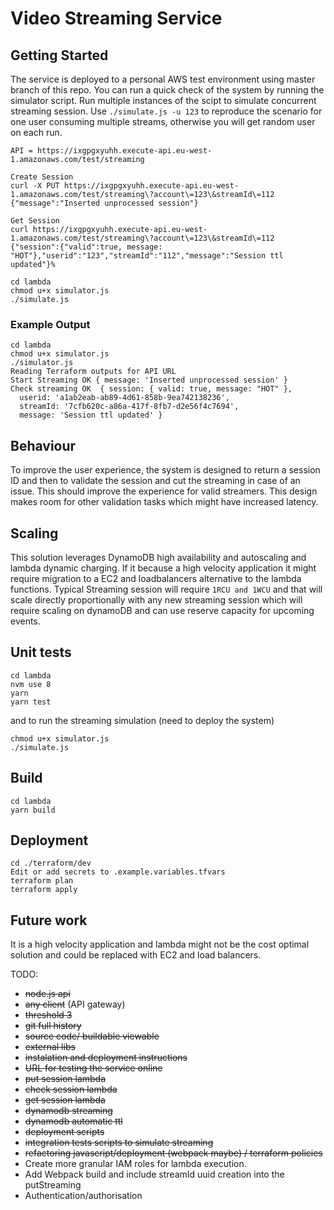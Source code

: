 # Video Streaming Service

## Getting Started
The service is deployed to a personal AWS test environment using master branch of this repo. You can run a quick check of the system by running the simulator script. Run multiple instances of the scipt to simulate concurrent streaming session. Use `./simulate.js -u 123` to reproduce the scenario for one user consuming multiple streams, otherwise you will get random user on each run.

`API = https://ixgpgxyuhh.execute-api.eu-west-1.amazonaws.com/test/streaming`

```
Create Session
curl -X PUT https://ixgpgxyuhh.execute-api.eu-west-1.amazonaws.com/test/streaming\?account\=123\&streamId\=112
{"message":"Inserted unprocessed session"}

Get Session
curl https://ixgpgxyuhh.execute-api.eu-west-1.amazonaws.com/test/streaming\?account\=123\&streamId\=112
{"session":{"valid":true, message: "HOT"},"userid":"123","streamId":"112","message":"Session ttl updated"}%

```

```
cd lambda
chmod u+x simulator.js
./simulate.js
```

### Example Output

```
cd lambda
chmod u+x simulator.js
./simulator.js
Reading Terraform outputs for API URL
Start Streaming OK { message: 'Inserted unprocessed session' }
Check streaming OK  { session: { valid: true, message: "HOT" },
  userid: 'a1ab2eab-ab89-4d61-858b-9ea742138236',
  streamId: '7cfb620c-a86a-417f-8fb7-d2e56f4c7694',
  message: 'Session ttl updated' }
```


## Behaviour
To improve the user experience, the system is designed to return a session ID and then to validate the session and cut the streaming in case of an issue. This should improve the experience for valid streamers. This design makes room for other validation tasks which might have increased latency.

## Scaling
This solution leverages DynamoDB high availability and autoscaling and lambda dynamic charging. If it because a high velocity application it might require migration to a EC2 and loadbalancers alternative to the lambda functions.
Typical Streaming session will require `1RCU and 1WCU` and that will scale directly proportionally with any new streaming session which will require scaling on dynamoDB and can use reserve capacity for upcoming events.

## Unit tests
```
cd lambda
nvm use 8
yarn
yarn test
```
and to run the streaming simulation (need to deploy the system)
```
chmod u+x simulator.js
./simulate.js
```
## Build
```
cd lambda
yarn build
```
## Deployment
```
cd ./terraform/dev
Edit or add secrets to .example.variables.tfvars
terraform plan
terraform apply
```

## Future work
It is a high velocity application and lambda might not be the cost optimal solution and could be replaced with EC2 and load balancers.

TODO:
 + ~~node.js api~~
 + ~~any client~~ (API gateway)
 + ~~threshold 3~~
 + ~~git full history~~
 + ~~source code/ buildable viewable~~
 + ~~external libs~~
 + ~~instalation and deployment instructions~~
 + ~~URL for testing the service online~~
 + ~~put session lambda~~
 + ~~check session lambda~~
 + ~~get session lambda~~
 + ~~dynamodb streaming~~
 + ~~dynamodb automatic ttl~~
 + ~~deployment scripts~~
 + ~~integration tests scripts to simulate streaming~~
 + ~~refactoring javascript/deployment (webpack maybe) / terraform policies~~
 + Create more granular IAM roles for lambda execution.
 + Add Webpack build and include streamId uuid creation into the putStreaming
 + Authentication/authorisation
